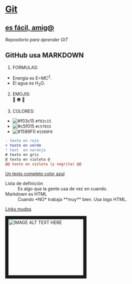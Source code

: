 
# [Git](https://github.com/oscarnmori/Aprende-Git/blob/master/README.md "")
## [es fácil, amig@](http:// "")

*Repositorio para aprender GIT*




## GitHub usa MARKDOWN

1. FORMULAS:  
  - Energía es E=MC<sup>2</sup>.
  - El agua es H<sub>2</sub>O.

2. EMOJIS:  
:older_man:
:alien:
:rainbow:

3. COLORES:  
- ![#f03c15](https://via.placeholder.com/15/f03c15/000000?text=+) `#f03c15`
- ![#c5f015](https://via.placeholder.com/15/c5f015/000000?text=+) `#c5f015`
- ![#1589F0](https://via.placeholder.com/15/1589F0/000000?text=+) `#1589F0`

```diff
- texto en rojo
+ texto en verde
! text  en naranja
# texto en gris
@ texto en violeta @
@@ texto en violeta (y negrita) @@
```

<a class="text-gray-dark no-underline" href="#url">
  Un texto completo color azul
</a>

<dl>
  <dt>Lista de definición</dt>
  <dd>Es algo que la gente usa de vez en cuando.</dd>

  <dt>Markdown es HTML</dt>
  <dd>Cuando *NO* trabaja **muy** bien. Usa <em>tags</em> HTML.</dd>
</dl>

<a class="muted-link" href="#url">Links mudos</a>


<a href="http://www.youtube.com/watch?feature=player_embedded&v=YOUTUBE_VIDEO_ID_HERE
" target="_blank"><img src="http://img.youtube.com/vi/YOUTUBE_VIDEO_ID_HERE/0.jpg" 
alt="IMAGE ALT TEXT HERE" width="240" height="180" border="10" /></a>
